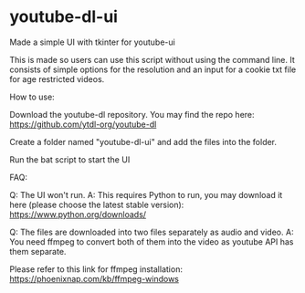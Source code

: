 # youtube-dl-ui
Made a simple UI with tkinter for youtube-ui

This is made so users can use this script without using the command line. It consists of simple options for the resolution and an input for a cookie txt file for age restricted videos.

How to use:

Download the youtube-dl repository. You may find the repo here: https://github.com/ytdl-org/youtube-dl

Create a folder named "youtube-dl-ui" and add the files into the folder.

Run the bat script to start the UI

FAQ:

Q: The UI won't run.
A: This requires Python to run, you may download it here (please choose the latest stable version): https://www.python.org/downloads/

Q: The files are downloaded into two files separately as audio and video.
A: You need ffmpeg to convert both of them into the video as youtube API has them separate.

Please refer to this link for ffmpeg installation: https://phoenixnap.com/kb/ffmpeg-windows
